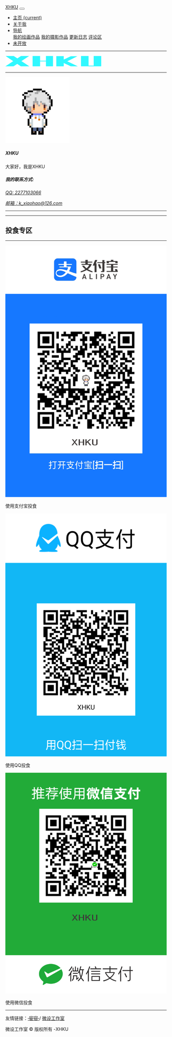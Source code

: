 <html lang="en">
  <head>
	  <meta name="viewport" content="width=device-width,initial-scale=1,maximum-scale=1,user-scalable=no">
<meta http-equiv="X-UA-Compatible" content="IE=edge,chrome=1">
<meta name="HandheldFriendly" content="true">
    <meta charset="utf-8">
    <meta http-equiv="X-UA-Compatible" content="IE=edge">
    <meta name="viewport" content="width=device-width, initial-scale=1">
	<!-- 名称 -->  
    <title>XHKU-主页</title>
    <!-- Bootstrap -->
    <link href="css/bootstrap-4.0.0.css" rel="stylesheet">
  </head>
  <body>
	  <nav class="navbar navbar-expand-lg navbar-dark bg-dark">
      <a class="navbar-brand" href="Web-1.html">XHKU</a>
      <button class="navbar-toggler" type="button" data-toggle="collapse" data-target="#navbarSupportedContent" aria-controls="navbarSupportedContent" aria-expanded="false" aria-label="Toggle navigation">
      <span class="navbar-toggler-icon"></span>
      </button>
      <div class="collapse navbar-collapse" id="navbarSupportedContent">
        <ul class="navbar-nav mr-auto">
          <li class="nav-item active">
            <a class="nav-link" href="Web-1.html">主页 <span class="sr-only">(current)</span></a>
          </li>
          <li class="nav-item">
            <a class="nav-link" href="Web-2.html">关于我</a>
          </li>
          <li class="nav-item dropdown">
            <a class="nav-link dropdown-toggle" href="#" id="navbarDropdown" role="button" data-toggle="dropdown" aria-haspopup="true" aria-expanded="false">
            导航
            </a>
            <div class="dropdown-menu" aria-labelledby="navbarDropdown">
              <a class="dropdown-item" href="painting.html">我的绘画作品</a>
              <a class="dropdown-item" href="Photography.html">我的摄影作品</a>
              <a class="dropdown-item" href="Update log.html">更新日志</a>
			  <a class="dropdown-item" href="https://support.qq.com/products/36466/">评论区</a>
            </div>
          </li>
          <li class="nav-item">
            <a class="nav-link disabled" href="#">未开放</a>
          </li>
        </ul>
      </div>
    </nav>
    <div class="container">
      <hr>
      <div class="row">
		  <img src="XHKU-logo.png" alt="" width="300" height="35"/>
      </div>
      <hr>
      <div class="row">
        <div class="col-md-6 col-sm-12">
          <div class="media">
            <img src="XHKU-4.png" alt="Generic placeholder image" width="200" height="205" class="mr-3">
            <div class="media-body">
              <h5 class="mt-0">XHKU</h5>
				大家好，我是XHKU
            </div>
          </div>
        </div>
        <div class="col-md-6">
          <div class="row justify-content-md-around m-1">
            <address>
              <h5>我的联系方式: </h5>
                  <a href="http://wpa.qq.com/msgrd?V=0&amp;Uin=404068203&amp;Site=http://hexun.com/et27/default.html&amp;Menu=yes"><p>QQ: 2277103066</p>
                  </a>
              <a href="mailto:k_xiaohao@126.com">邮箱：k_xiaohao@126.com</a>
            </address>
          </div>
        </div>
      </div>
<hr>
<hr>
      <h2>投食专区</h2>
      <hr>
      <div class="container">
        <div class="row text-center">
			<div class="col-sm-4 col-12 p-0"><img class="img-thumbnail"  src="图片/支付码/支付宝.png" alt=""><p>使用支付宝投食</p></div>
			<div class="col-sm-4 col-12 p-0"><img class="img-thumbnail"  src="图片/支付码/QQ.png" alt=""><p>使用QQ投食</p></div>
			<div class="col-sm-4 col-12 p-0"><img class="img-thumbnail"  src="图片/支付码/微信.png" alt=""><p>使用微信投食</p></div>
      <div class="container"> </div>
      <hr>
      <footer class="text-center">
        <div class="container">
          <div class="row">
			  <div class="col-12">
          <p class="text-align:center">友情链接：<strike><a href=""> 宦官 </a></strike> / <a href=""> 微设工作室</a></p>
        </div>
            <div class="col-12">
              <p class="text-align:center"><p>微设工作室 © 版权所有   -XHKU</p>
            </div>
          </div>
        </div>
      </footer>
    </div>
    <!-- jQuery (necessary for Bootstrap's JavaScript plugins) -->
    <script src="js/jquery-3.2.1.min.js"></script>
    <!-- Include all compiled plugins (below), or include individual files as needed -->
    <script src="js/popper.min.js"></script>
    <script src="js/bootstrap-4.0.0.js"></script>
  </body>
</html>
